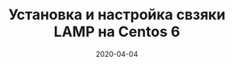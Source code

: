 ---
title: Установка и настройка свзяки LAMP на Centos 6
authors: 
 - glowingsword
tags:
 - Centos 6
 - LAMP
date: 2020-04-04
---